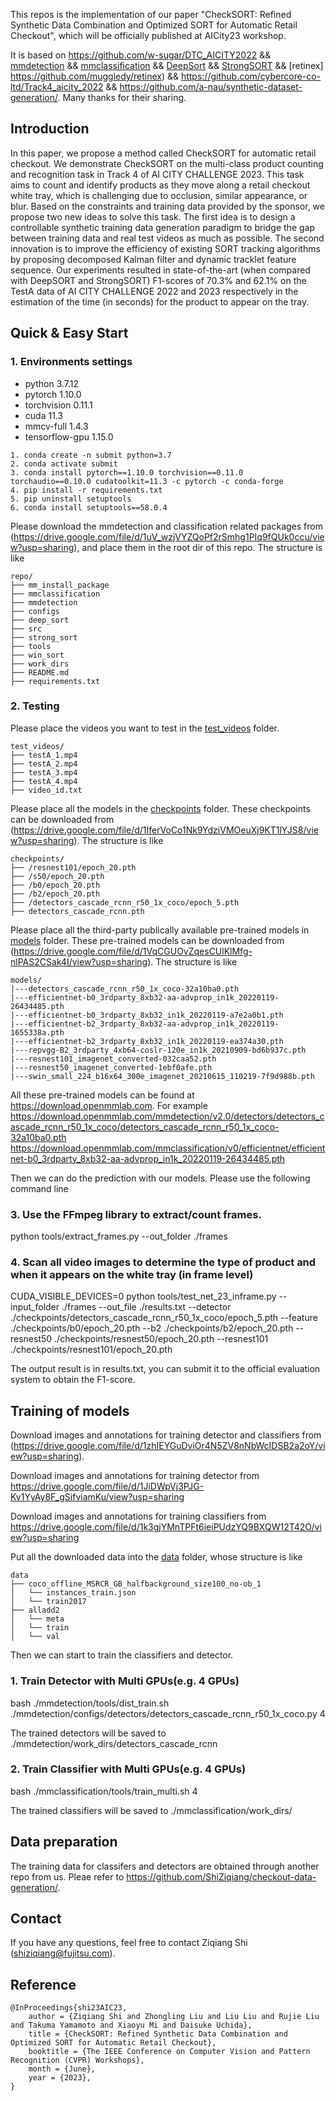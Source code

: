 This repos is the implementation of our paper "CheckSORT: Refined Synthetic Data Combination and Optimized SORT for Automatic Retail Checkout", which will be officially published at AICity23 workshop.

It is based on 
https://github.com/w-sugar/DTC_AICITY2022 &&
[mmdetection](https://github.com/open-mmlab/mmdetection) && 
[mmclassification](https://github.com/open-mmlab/mmclassification) && 
[DeepSort](https://github.com/nwojke/deep_sort) && 
[StrongSORT](https://github.com/dyhBUPT/StrongSORT) &&
[retinex] https://github.com/muggledy/retinex) &&
https://github.com/cybercore-co-ltd/Track4_aicity_2022 &&
https://github.com/a-nau/synthetic-dataset-generation/.
Many thanks for their sharing.

## Introduction

In this paper, we propose a method called CheckSORT for automatic retail checkout. We demonstrate CheckSORT on the multi-class product counting and recognition task in Track 4 of AI CITY CHALLENGE 2023. This task aims to count and identify products as they move along a retail checkout white tray, which is challenging due to occlusion, similar appearance, or blur. Based on the constraints and training data provided by the sponsor, we propose two new ideas to solve this task. The first idea is to design a controllable synthetic training data generation paradigm to bridge the gap between training data and real test videos as much as possible. The second innovation is to improve the efficiency of existing SORT tracking algorithms by proposing decomposed Kalman filter and dynamic tracklet feature sequence. Our experiments resulted in state-of-the-art (when compared with DeepSORT and StrongSORT) F1-scores of 70.3\% and 62.1\% on the TestA data of AI CITY CHALLENGE 2022 and 2023 respectively in the estimation of the time (in seconds) for the product to appear on the tray. 

## Quick & Easy Start

### 1. Environments settings

* python 3.7.12
* pytorch 1.10.0
* torchvision 0.11.1
* cuda 11.3
* mmcv-full 1.4.3
* tensorflow-gpu 1.15.0

```shell
1. conda create -n submit python=3.7
2. conda activate submit
3. conda install pytorch==1.10.0 torchvision==0.11.0 torchaudio==0.10.0 cudatoolkit=11.3 -c pytorch -c conda-forge
4. pip install -r requirements.txt
5. pip uninstall setuptools
6. conda install setuptools==58.0.4 
```

Please download the mmdetection and classification related packages from
(https://drive.google.com/file/d/1uV_wzjVYZQoPf2rSmhg1PIq9fQUk0ccu/view?usp=sharing), and place them in the root dir of this repo. The structure is like 
```
repo/
├── mm_install_package
├── mmclassification
├── mmdetection
├── configs
├── deep_sort
├── src
├── strong_sort
├── tools
├── win_sort
├── work_dirs
├── README.md
├── requirements.txt
```


### 2. Testing
Please place the videos you want to test in the [test_videos](./test_videos) folder.

```
test_videos/
├── testA_1.mp4
├── testA_2.mp4
├── testA_3.mp4
├── testA_4.mp4
├── video_id.txt
```

Please place all the models in the [checkpoints](./checkpoints) folder. These checkpoints can be downloaded from (https://drive.google.com/file/d/1IferVoCo1Nk9YdziVMOeuXj9KT1lYJS8/view?usp=sharing).
The structure is like
```
checkpoints/
├── /resnest101/epoch_20.pth
├── /s50/epoch_20.pth
├── /b0/epoch_20.pth
├── /b2/epoch_20.pth
├── /detectors_cascade_rcnn_r50_1x_coco/epoch_5.pth
├── detectors_cascade_rcnn.pth
```

Please place all the third-party publically available pre-trained models in [models](./models) folder. 
These pre-trained models can be downloaded from 
(https://drive.google.com/file/d/1VqCGUOvZqesCUlKlMfg-nlPAS2CSak4I/view?usp=sharing).
The structure is like
```
models/
|---detectors_cascade_rcnn_r50_1x_coco-32a10ba0.pth
|---efficientnet-b0_3rdparty_8xb32-aa-advprop_in1k_20220119-26434485.pth
|---efficientnet-b0_3rdparty_8xb32_in1k_20220119-a7e2a0b1.pth
|---efficientnet-b2_3rdparty_8xb32-aa-advprop_in1k_20220119-1655338a.pth
|---efficientnet-b2_3rdparty_8xb32_in1k_20220119-ea374a30.pth
|---repvgg-B2_3rdparty_4xb64-coslr-120e_in1k_20210909-bd6b937c.pth
|---resnest101_imagenet_converted-032caa52.pth
|---resnest50_imagenet_converted-1ebf0afe.pth
|---swin_small_224_b16x64_300e_imagenet_20210615_110219-7f9d988b.pth
```
All these pre-trained models can be found at https://download.openmmlab.com. For example
https://download.openmmlab.com/mmdetection/v2.0/detectors/detectors_cascade_rcnn_r50_1x_coco/detectors_cascade_rcnn_r50_1x_coco-32a10ba0.pth
https://download.openmmlab.com/mmclassification/v0/efficientnet/efficientnet-b0_3rdparty_8xb32-aa-advprop_in1k_20220119-26434485.pth

Then we can do the prediction with our models. Please use the following command line
### 3. Use the FFmpeg library to extract/count frames.
python tools/extract_frames.py --out_folder ./frames

### 4. Scan all video images to determine the type of product and when it appears on the white tray (in frame level)
CUDA_VISIBLE_DEVICES=0 python tools/test_net_23_inframe.py --input_folder ./frames --out_file ./results.txt --detector ./checkpoints/detectors_cascade_rcnn_r50_1x_coco/epoch_5.pth --feature ./checkpoints/b0/epoch_20.pth --b2 ./checkpoints/b2/epoch_20.pth --resnest50 ./checkpoints/resnest50/epoch_20.pth --resnest101 ./checkpoints/resnest101/epoch_20.pth

The output result is in results.txt, you can submit it to the official evaluation system to obtain the F1-score.

## Training of models

Download images and annotations for training detector and classifiers from 
(https://drive.google.com/file/d/1zhIEYGuDviOr4N5ZV8nNbWcIDSB2a2oY/view?usp=sharing).

Download images and annotations for training detector from 
https://drive.google.com/file/d/1JiDWpVj3PJG-Kv1YyAy8F_gSifviamKu/view?usp=sharing

Download images and annotations for training classifiers from 
https://drive.google.com/file/d/1k3gjYMnTPFt6ieiPUdzYQ9BXQW12T42O/view?usp=sharing

Put all the downloaded data into the [data](./data) folder, whose structure is like
```
data
├── coco_offline_MSRCR_GB_halfbackground_size100_no-ob_1
│   └── instances_train.json
│   └── train2017
├── alladd2
│   └── meta
│   └── train
│   └── val
```

Then we can start to train the classifiers and detector.

### 1. Train Detector with Multi GPUs(e.g. 4 GPUs)
bash ./mmdetection/tools/dist_train.sh ./mmdetection/configs/detectors/detectors_cascade_rcnn_r50_1x_coco.py 4

The trained detectors will be saved to ./mmdetection/work_dirs/detectors_cascade_rcnn

### 2. Train Classifier with Multi GPUs(e.g. 4 GPUs)
bash ./mmclassification/tools/train_multi.sh 4

The trained classifiers will be saved to ./mmclassification/work_dirs/


## Data preparation

The training data for classifers and detectors are obtained through another repo from us. Pleae refer to https://github.com/ShiZiqiang/checkout-data-generation/.


## Contact

If you have any questions, feel free to contact Ziqiang Shi (shiziqiang@fujitsu.com).

## Reference

```
@InProceedings{shi23AIC23,
	author = {Ziqiang Shi and Zhongling Liu and Liu Liu and Rujie Liu and Takuma Yamamoto and Xiaoyu Mi and Daisuke Uchida},
	title = {CheckSORT: Refined Synthetic Data Combination and Optimized SORT for Automatic Retail Checkout},
	booktitle = {The IEEE Conference on Computer Vision and Pattern Recognition (CVPR) Workshops},
	month = {June},
	year = {2023},
}
```
